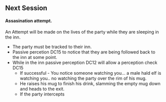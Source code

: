 ## Next Session

#### Assasination attempt.

An Attempt will be made on the lives of the party while they are sleeping in the inn.

*  The party must be tracked to their inn.
  *  Passive percetion DC15 to notice that they are being followed back to the inn at some point.
  * While in the inn passive perception DC12 will allow a perception check DC15
    * If successful - You notice someone watching you... a male hald elf is watching you.. no watching the party over the rim of his mug.
    * He raises his mug to finish his drink, slamming the empty mug down and heads to the exit.
    * If the party intercepts 
 

